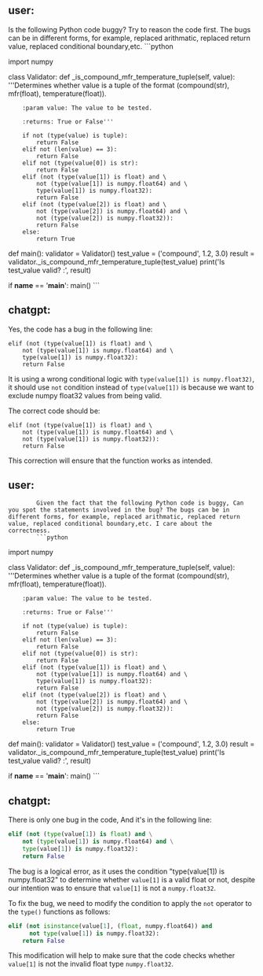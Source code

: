 

## user: 

Is the following Python code buggy? Try to reason the code first. The bugs can be in different forms, for example, replaced arithmatic, replaced return value, replaced conditional boundary,etc.
            ```python
            
























import numpy


class Validator:
    def _is_compound_mfr_temperature_tuple(self, value):
        '''Determines whether value is a tuple of the format
        (compound(str), mfr(float), temperature(float)).

        :param value: The value to be tested.

        :returns: True or False'''
        
        if not (type(value) is tuple):
            return False
        elif not (len(value) == 3):
            return False
        elif not (type(value[0]) is str):
            return False
        elif (not (type(value[1]) is float) and \
            not (type(value[1]) is numpy.float64) and \
            type(value[1]) is numpy.float32):
            return False
        elif (not (type(value[2]) is float) and \
            not (type(value[2]) is numpy.float64) and \
            not (type(value[2]) is numpy.float32)):
            return False
        else:
            return True


def main():
    validator = Validator()
    test_value = ('compound', 1.2, 3.0)
    result = validator._is_compound_mfr_temperature_tuple(test_value)
    print('Is test_value valid? :', result)


if __name__ == '__main__':
    main()
            ```
            

## chatgpt: 

Yes, the code has a bug in the following line:

```
elif (not (type(value[1]) is float) and \
    not (type(value[1]) is numpy.float64) and \
    type(value[1]) is numpy.float32):
    return False
```

It is using a wrong conditional logic with `type(value[1]) is numpy.float32)`, it should use `not` condition instead of `type(value[1])` is because we want to exclude numpy float32 values from being valid.

The correct code should be:

```
elif (not (type(value[1]) is float) and \
    not (type(value[1]) is numpy.float64) and \
    not (type(value[1]) is numpy.float32)):
    return False
``` 

This correction will ensure that the function works as intended.

## user: 


            Given the fact that the following Python code is buggy, Can you spot the statements involved in the bug? The bugs can be in different forms, for example, replaced arithmatic, replaced return value, replaced conditional boundary,etc. I care about the correctness.
            ```python
            
























import numpy


class Validator:
    def _is_compound_mfr_temperature_tuple(self, value):
        '''Determines whether value is a tuple of the format
        (compound(str), mfr(float), temperature(float)).

        :param value: The value to be tested.

        :returns: True or False'''
        
        if not (type(value) is tuple):
            return False
        elif not (len(value) == 3):
            return False
        elif not (type(value[0]) is str):
            return False
        elif (not (type(value[1]) is float) and \
            not (type(value[1]) is numpy.float64) and \
            type(value[1]) is numpy.float32):
            return False
        elif (not (type(value[2]) is float) and \
            not (type(value[2]) is numpy.float64) and \
            not (type(value[2]) is numpy.float32)):
            return False
        else:
            return True


def main():
    validator = Validator()
    test_value = ('compound', 1.2, 3.0)
    result = validator._is_compound_mfr_temperature_tuple(test_value)
    print('Is test_value valid? :', result)


if __name__ == '__main__':
    main()
            ```
            

## chatgpt: 

There is only one bug in the code, And it's in the following line:

```python
elif (not (type(value[1]) is float) and \
    not (type(value[1]) is numpy.float64) and \
    type(value[1]) is numpy.float32):
    return False
```

The bug is a logical error, as it uses the condition "type(value[1]) is numpy.float32" to determine whether `value[1]` is a valid float or not, despite our intention was to ensure that `value[1]` is not a `numpy.float32`.

To fix the bug, we need to modify the condition to apply the `not` operator to the `type()` functions as follows:

```python
elif (not isinstance(value[1], (float, numpy.float64)) and
      not type(value[1]) is numpy.float32):
    return False
```

This modification will help to make sure that the code checks whether `value[1]` is not the invalid float type `numpy.float32`.